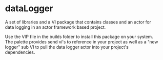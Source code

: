 # dataLogger

A set of libraries and a VI package that contains classes and an actor for data logging in an actor framework based project.

Use the VIP file in the builds folder to install this package on your system. The palette provides send vi's to reference in your project as well as a "new logger" sub VI to pull the data logger actor into your project's dependencies.
